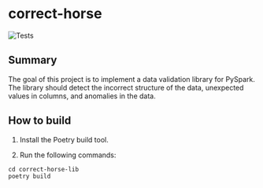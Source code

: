 # correct-horse

![Tests](https://github.com/mikulskibartosz/correct-horse/workflows/Run%20Tests/badge.svg)

## Summary

The goal of this project is to implement a data validation library for PySpark. The library should detect the incorrect structure of the data, unexpected values in columns, and anomalies in the data.

## How to build

1. Install the Poetry build tool.

2. Run the following commands:

```
cd correct-horse-lib
poetry build
```
